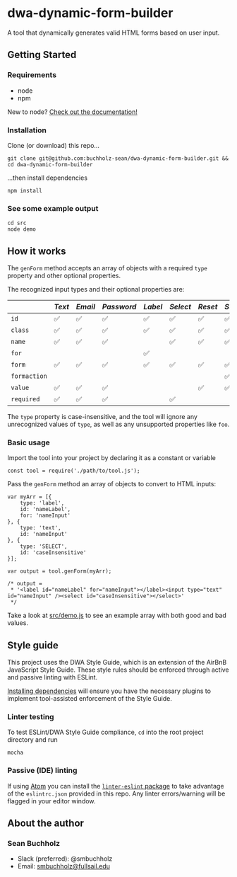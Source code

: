 # dwa-dynamic-form-builder
A tool that dynamically generates valid HTML forms based on user input.

## Getting Started

### Requirements
* node
* npm

New to node? [Check out the documentation!](https://www.npmjs.com/get-npm)

### Installation
Clone (or download) this repo...
```
git clone git@github.com:buchholz-sean/dwa-dynamic-form-builder.git && cd dwa-dynamic-form-builder
```
...then install dependencies
```
npm install
```

### See some example output
```
cd src
node demo
```

## How it works

The `genForm` method accepts an array of objects with a required `type` property and other optional properties.

The recognized input types and their optional properties are:

|              | *Text*             | *Email*            | *Password*         | *Label*            | *Select*           | *Reset*            | *Submit*           |
|--------------|--------------------|--------------------|--------------------|--------------------|--------------------|--------------------|--------------------|
| `id`         | :white_check_mark: | :white_check_mark: | :white_check_mark: | :white_check_mark: | :white_check_mark: | :white_check_mark: | :white_check_mark: |
| `class`      | :white_check_mark: | :white_check_mark: | :white_check_mark: | :white_check_mark: | :white_check_mark: | :white_check_mark: | :white_check_mark: |
| `name`       | :white_check_mark: | :white_check_mark: | :white_check_mark: |                    | :white_check_mark: | :white_check_mark: | :white_check_mark: |
| `for`        |                    |                    |                    | :white_check_mark: |                    |                    |                    |
| `form`       | :white_check_mark: | :white_check_mark: | :white_check_mark: | :white_check_mark: | :white_check_mark: | :white_check_mark: | :white_check_mark: |
| `formaction` |                    |                    |                    |                    |                    |                    | :white_check_mark: |
| `value`      | :white_check_mark: | :white_check_mark: | :white_check_mark: |                    |                    | :white_check_mark: | :white_check_mark: |
| `required`   | :white_check_mark: | :white_check_mark: | :white_check_mark: |                    | :white_check_mark: |                    |                    |

The `type` property is case-insensitive, and the tool will ignore any unrecognized values of `type`, as well as any unsupported properties like `foo`.

### Basic usage

Import the tool into your project by declaring it as a constant or variable
```
const tool = require('./path/to/tool.js');
```

Pass the `genForm` method an array of objects to convert to HTML inputs:

```
var myArr = [{
    type: 'label',
    id: 'nameLabel',
    for: 'nameInput'
}, {
    type: 'text',
    id: 'nameInput'
}, {
    type: 'SELECT',
    id: 'caseInsensitive'
}];

var output = tool.genForm(myArr);

/* output =
 * '<label id="nameLabel" for="nameInput"></label><input type="text" id="nameInput" /><select id="caseInsensitive"></select>'
 */
```

Take a look at [src/demo.js](./src/demo.js) to see an example array with both good and bad values.

## Style guide

This project uses the DWA Style Guide, which is an extension of the AirBnB JavaScript Style Guide. These style rules should be enforced through active and passive linting with ESLint.

[Installing dependencies](https://github.com/buchholz-sean/dwa-dynamic-form-builder/tree/eslint#installation) will ensure you have the necessary plugins to implement tool-assisted enforcement of the Style Guide.

### Linter testing

To test ESLint/DWA Style Guide compliance, `cd` into the root project directory and run
```
mocha
```

### Passive (IDE) linting

If using [Atom](https://atom.io) you can install the [`linter-eslint` package](https://atom.io/packages/linter-eslint) to take advantage of the `eslintrc.json` provided in this repo. Any linter errors/warning will be flagged in your editor window.

## About the author

### Sean Buchholz

* Slack (preferred): @smbuchholz
* Email: smbuchholz@fullsail.edu
